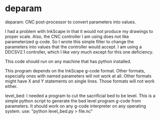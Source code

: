 # deparam

deparam: CNC post-processor to convert parameters into values.

I had a problem with InkScape in that it would not produce my drawings to proper scale. Also, the CNC controller I am using does not like parameterized g-code. So I wrote this simple filter to change the parameters into values that the controller would accept. I am using a DDCSV2.1 controller, which I like very much except for this one deficiency. 

This code should run on any machine that has python installed.

This program depends on the InkScape g-code format. Other formats, especially ones with named parameters will not work at all. Other formats might have X and Y statements on single lines. Those formats will not work either.

level_bed: I needed a program to cut the sacrificial bed to be level. This is a simple python script to generate the bed level program g-code from parameters. It should work on any g-code interpreter on any operating system. use: "python level_bed.py > file.nc"